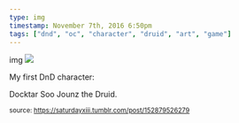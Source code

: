```yaml
---
type: img
timestamp: November 7th, 2016 6:50pm
tags: ["dnd", "oc", "character", "druid", "art", "game"]
---
```

img
<img src="https://saturdayxiii.github.io/media/152879526279.png"/>
                                                                                          
My first DnD character: 

Docktar Soo Jounz the Druid.
 
                                    
                
                
                
                
                                
<small>source: https://saturdayxiii.tumblr.com/post/152879526279</small>